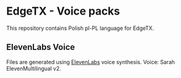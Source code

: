 # EdgeTX - Voice packs

This repository contains Polish pl-PL language for EdgeTX.

## ElevenLabs Voice

Files are generated using [ElevenLabs](https://elevenlabs.io/app/speech-synthesis/text-to-speech) voice synthesis.
Voice: Sarah
ElevenMultilingual v2.


